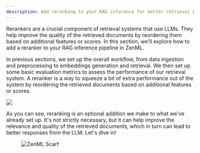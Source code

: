 ```yaml
---
description: Add reranking to your RAG inference for better retrieval performance.
---
```


Rerankers are a crucial component of retrieval systems that use LLMs. They help
improve the quality of the retrieved documents by reordering them based on
additional features or scores. In this section, we'll explore how to add a
reranker to your RAG inference pipeline in ZenML.

In previous sections, we set up the overall workflow, from data ingestion and
preprocessing to embeddings generation and retrieval. We then set up some basic
evaluation metrics to assess the performance of our retrieval system. A reranker
is a way to squeeze a bit of extra performance out of the system by reordering
the retrieved documents based on additional features or scores.

![](../../../.gitbook/assets/reranking-workflow.png)

As you can see, reranking is an optional addition we make to what we've already
set up. It's not strictly necessary, but it can help improve the relevance and
quality of the retrieved documents, which in turn can lead to better responses
from the LLM. Let's dive in!


<!-- For scarf -->
<figure><img alt="ZenML Scarf" referrerpolicy="no-referrer-when-downgrade" src="https://static.scarf.sh/a.png?x-pxid=f0b4f458-0a54-4fcd-aa95-d5ee424815bc" /></figure>
